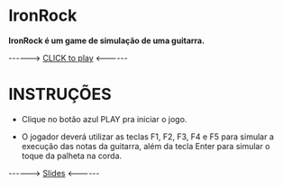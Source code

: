 # IronRock

**IronRock é um game de simulação de uma guitarra.**

------> <a href="https://wag-sv.github.io/game-ironrock/">CLICK to play</a> <------

# INSTRUÇÕES

- Clique no botão azul PLAY pra iniciar o jogo.

- O jogador deverá utilizar as teclas F1, F2, F3, F4 e F5 para simular a execução das notas da guitarra, além da tecla Enter para simular o toque da palheta na corda.

------> <a href="https://docs.google.com/presentation/d/10-NqiR2gtG42KmlkMiMAOpRI_HR2HH5g8uEfyMQ5B98/edit?usp=sharing">Slides</a> <------
